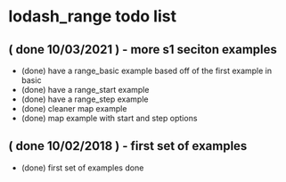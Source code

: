 # lodash_range todo list

## ( done 10/03/2021 ) - more s1 seciton examples
* (done) have a range_basic example based off of the first example in basic
* (done) have a range_start example
* (done) have a range_step example
* (done) cleaner map example
* (done) map example with start and step options

## ( done 10/02/2018 ) - first set of examples
* (done) first set of examples done